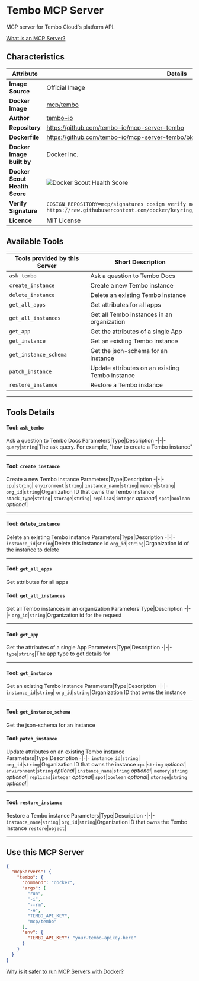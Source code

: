 # Tembo MCP Server

MCP server for Tembo Cloud's platform API.

[What is an MCP Server?](https://www.anthropic.com/news/model-context-protocol)

## Characteristics
Attribute|Details|
|-|-|
**Image Source**|Official Image
**Docker Image**|[mcp/tembo](https://hub.docker.com/repository/docker/mcp/tembo)
**Author**|[tembo-io](https://github.com/tembo-io)
**Repository**|https://github.com/tembo-io/mcp-server-tembo
**Dockerfile**|https://github.com/tembo-io/mcp-server-tembo/blob/main/Dockerfile
**Docker Image built by**|Docker Inc.
**Docker Scout Health Score**| ![Docker Scout Health Score](https://api.scout.docker.com/v1/policy/insights/org-image-score/badge/mcp/tembo)
**Verify Signature**|`COSIGN_REPOSITORY=mcp/signatures cosign verify mcp/tembo --key https://raw.githubusercontent.com/docker/keyring/refs/heads/main/public/mcp/latest.pub`
**Licence**|MIT License

## Available Tools
Tools provided by this Server|Short Description
-|-
`ask_tembo`|Ask a question to Tembo Docs|
`create_instance`|Create a new Tembo instance|
`delete_instance`|Delete an existing Tembo instance|
`get_all_apps`|Get attributes for all apps|
`get_all_instances`|Get all Tembo instances in an organization|
`get_app`|Get the attributes of a single App|
`get_instance`|Get an existing Tembo instance|
`get_instance_schema`|Get the json-schema for an instance|
`patch_instance`|Update attributes on an existing Tembo instance|
`restore_instance`|Restore a Tembo instance|

---
## Tools Details

#### Tool: **`ask_tembo`**
Ask a question to Tembo Docs
Parameters|Type|Description
-|-|-
`query`|`string`|The ask query. For example, "how to create a Tembo instance"

---
#### Tool: **`create_instance`**
Create a new Tembo instance
Parameters|Type|Description
-|-|-
`cpu`|`string`|
`environment`|`string`|
`instance_name`|`string`|
`memory`|`string`|
`org_id`|`string`|Organization ID that owns the Tembo instance
`stack_type`|`string`|
`storage`|`string`|
`replicas`|`integer` *optional*|
`spot`|`boolean` *optional*|

---
#### Tool: **`delete_instance`**
Delete an existing Tembo instance
Parameters|Type|Description
-|-|-
`instance_id`|`string`|Delete this instance id
`org_id`|`string`|Organization id of the instance to delete

---
#### Tool: **`get_all_apps`**
Get attributes for all apps
#### Tool: **`get_all_instances`**
Get all Tembo instances in an organization
Parameters|Type|Description
-|-|-
`org_id`|`string`|Organization id for the request

---
#### Tool: **`get_app`**
Get the attributes of a single App
Parameters|Type|Description
-|-|-
`type`|`string`|The app type to get details for

---
#### Tool: **`get_instance`**
Get an existing Tembo instance
Parameters|Type|Description
-|-|-
`instance_id`|`string`|
`org_id`|`string`|Organization ID that owns the instance

---
#### Tool: **`get_instance_schema`**
Get the json-schema for an instance
#### Tool: **`patch_instance`**
Update attributes on an existing Tembo instance
Parameters|Type|Description
-|-|-
`instance_id`|`string`|
`org_id`|`string`|Organization ID that owns the instance
`cpu`|`string` *optional*|
`environment`|`string` *optional*|
`instance_name`|`string` *optional*|
`memory`|`string` *optional*|
`replicas`|`integer` *optional*|
`spot`|`boolean` *optional*|
`storage`|`string` *optional*|

---
#### Tool: **`restore_instance`**
Restore a Tembo instance
Parameters|Type|Description
-|-|-
`instance_name`|`string`|
`org_id`|`string`|Organization ID that owns the Tembo instance
`restore`|`object`|

---
## Use this MCP Server

```json
{
  "mcpServers": {
    "tembo": {
      "command": "docker",
      "args": [
        "run",
        "-i",
        "--rm",
        "-e",
        "TEMBO_API_KEY",
        "mcp/tembo"
      ],
      "env": {
        "TEMBO_API_KEY": "your-tembo-apikey-here"
      }
    }
  }
}
```

[Why is it safer to run MCP Servers with Docker?](https://www.docker.com/blog/the-model-context-protocol-simplifying-building-ai-apps-with-anthropic-claude-desktop-and-docker/)
